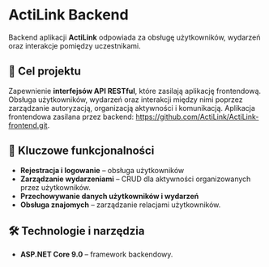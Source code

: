 # ActiLink Backend

Backend aplikacji **ActiLink** odpowiada za obsługę użytkowników, wydarzeń oraz interakcje pomiędzy uczestnikami.

## 🎯 Cel projektu
Zapewnienie **interfejsów API RESTful**, które zasilają aplikację frontendową. Obsługa użytkowników, wydarzeń oraz interakcji między nimi poprzez zarządzanie autoryzacją, organizacją aktywności i komunikacją.
Aplikacja frontendowa zasilana przez backend: https://github.com/ActiLink/ActiLink-frontend.git.

## 🚀 Kluczowe funkcjonalności
- **Rejestracja i logowanie** – obsługa użytkowników
- **Zarządzanie wydarzeniami** – CRUD dla aktywności organizowanych przez użytkowników.
- **Przechowywanie danych użytkowników i wydarzeń**
- **Obsługa znajomych** – zarządzanie relacjami użytkowników.

## 🛠 Technologie i narzędzia
- **ASP.NET Core 9.0** – framework backendowy.
